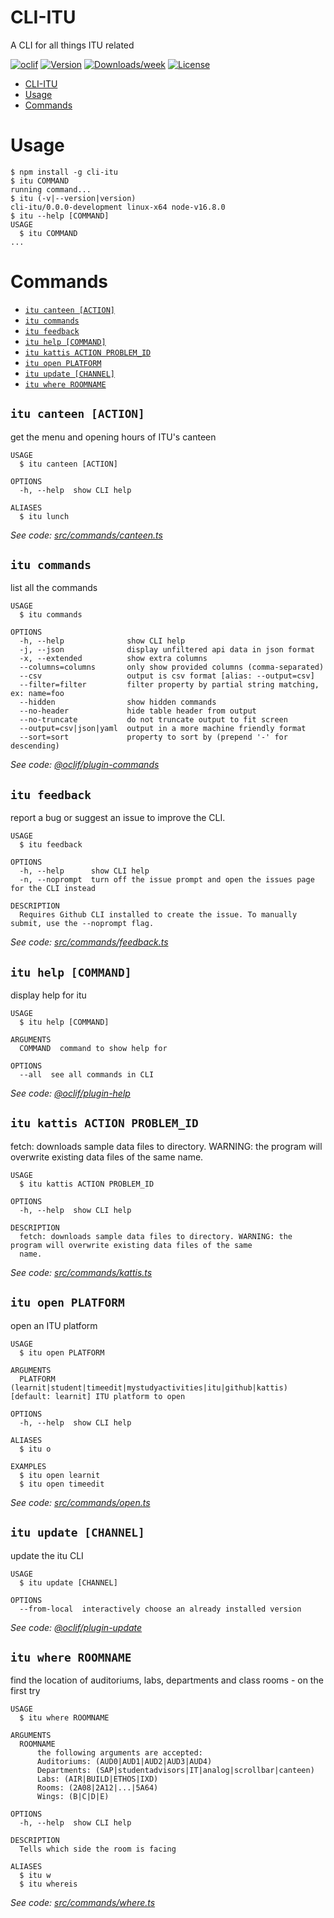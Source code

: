 # CLI-ITU

A CLI for all things ITU related

[![oclif](https://img.shields.io/badge/cli-oclif-brightgreen.svg)](https://oclif.io)
[![Version](https://img.shields.io/npm/v/cli-itu.svg)](https://npmjs.org/package/cli-itu)
[![Downloads/week](https://img.shields.io/npm/dw/cli-itu.svg)](https://npmjs.org/package/cli-itu)
[![License](https://img.shields.io/npm/l/cli-itu.svg)](https://github.com/AsgereDreemurr/CLI-ITU/blob/main/package.json)

<!-- toc -->
* [CLI-ITU](#cli-itu)
* [Usage](#usage)
* [Commands](#commands)
<!-- tocstop -->

# Usage

<!-- usage -->
```sh-session
$ npm install -g cli-itu
$ itu COMMAND
running command...
$ itu (-v|--version|version)
cli-itu/0.0.0-development linux-x64 node-v16.8.0
$ itu --help [COMMAND]
USAGE
  $ itu COMMAND
...
```
<!-- usagestop -->

# Commands

<!-- commands -->
* [`itu canteen [ACTION]`](#itu-canteen-action)
* [`itu commands`](#itu-commands)
* [`itu feedback`](#itu-feedback)
* [`itu help [COMMAND]`](#itu-help-command)
* [`itu kattis ACTION PROBLEM_ID`](#itu-kattis-action-problem_id)
* [`itu open PLATFORM`](#itu-open-platform)
* [`itu update [CHANNEL]`](#itu-update-channel)
* [`itu where ROOMNAME`](#itu-where-roomname)

## `itu canteen [ACTION]`

get the menu and opening hours of ITU's canteen

```
USAGE
  $ itu canteen [ACTION]

OPTIONS
  -h, --help  show CLI help

ALIASES
  $ itu lunch
```

_See code: [src/commands/canteen.ts](https://github.com/AsgereDreemurr/CLI-ITU/blob/v0.0.0-development/src/commands/canteen.ts)_

## `itu commands`

list all the commands

```
USAGE
  $ itu commands

OPTIONS
  -h, --help              show CLI help
  -j, --json              display unfiltered api data in json format
  -x, --extended          show extra columns
  --columns=columns       only show provided columns (comma-separated)
  --csv                   output is csv format [alias: --output=csv]
  --filter=filter         filter property by partial string matching, ex: name=foo
  --hidden                show hidden commands
  --no-header             hide table header from output
  --no-truncate           do not truncate output to fit screen
  --output=csv|json|yaml  output in a more machine friendly format
  --sort=sort             property to sort by (prepend '-' for descending)
```

_See code: [@oclif/plugin-commands](https://github.com/oclif/plugin-commands/blob/v1.3.0/src/commands/commands.ts)_

## `itu feedback`

report a bug or suggest an issue to improve the CLI. 

```
USAGE
  $ itu feedback

OPTIONS
  -h, --help      show CLI help
  -n, --noprompt  turn off the issue prompt and open the issues page for the CLI instead

DESCRIPTION
  Requires Github CLI installed to create the issue. To manually submit, use the --noprompt flag.
```

_See code: [src/commands/feedback.ts](https://github.com/AsgereDreemurr/CLI-ITU/blob/v0.0.0-development/src/commands/feedback.ts)_

## `itu help [COMMAND]`

display help for itu

```
USAGE
  $ itu help [COMMAND]

ARGUMENTS
  COMMAND  command to show help for

OPTIONS
  --all  see all commands in CLI
```

_See code: [@oclif/plugin-help](https://github.com/oclif/plugin-help/blob/v3.2.3/src/commands/help.ts)_

## `itu kattis ACTION PROBLEM_ID`

fetch: downloads sample data files to directory. WARNING: the program will overwrite existing data files of the same name.

```
USAGE
  $ itu kattis ACTION PROBLEM_ID

OPTIONS
  -h, --help  show CLI help

DESCRIPTION
  fetch: downloads sample data files to directory. WARNING: the program will overwrite existing data files of the same 
  name.
```

_See code: [src/commands/kattis.ts](https://github.com/AsgereDreemurr/CLI-ITU/blob/v0.0.0-development/src/commands/kattis.ts)_

## `itu open PLATFORM`

open an ITU platform

```
USAGE
  $ itu open PLATFORM

ARGUMENTS
  PLATFORM  (learnit|student|timeedit|mystudyactivities|itu|github|kattis) [default: learnit] ITU platform to open

OPTIONS
  -h, --help  show CLI help

ALIASES
  $ itu o

EXAMPLES
  $ itu open learnit
  $ itu open timeedit
```

_See code: [src/commands/open.ts](https://github.com/AsgereDreemurr/CLI-ITU/blob/v0.0.0-development/src/commands/open.ts)_

## `itu update [CHANNEL]`

update the itu CLI

```
USAGE
  $ itu update [CHANNEL]

OPTIONS
  --from-local  interactively choose an already installed version
```

_See code: [@oclif/plugin-update](https://github.com/oclif/plugin-update/blob/v1.5.0/src/commands/update.ts)_

## `itu where ROOMNAME`

find the location of auditoriums, labs, departments and class rooms - on the first try

```
USAGE
  $ itu where ROOMNAME

ARGUMENTS
  ROOMNAME
      the following arguments are accepted: 
      Auditoriums: (AUD0|AUD1|AUD2|AUD3|AUD4) 
      Departments: (SAP|studentadvisors|IT|analog|scrollbar|canteen) 
      Labs: (AIR|BUILD|ETHOS|IXD) 
      Rooms: (2A08|2A12|...|5A64) 
      Wings: (B|C|D|E)

OPTIONS
  -h, --help  show CLI help

DESCRIPTION
  Tells which side the room is facing

ALIASES
  $ itu w
  $ itu whereis
```

_See code: [src/commands/where.ts](https://github.com/AsgereDreemurr/CLI-ITU/blob/v0.0.0-development/src/commands/where.ts)_
<!-- commandsstop -->
